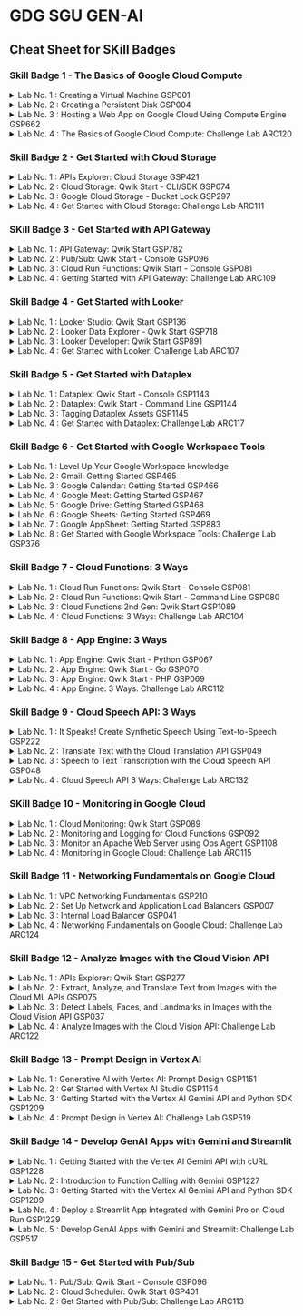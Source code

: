 # GDG SGU GEN-AI 

## Cheat Sheet for SKill Badges 

### Skill Badge 1 - The Basics of Google Cloud Compute

<details>
  <summary>Lab No. 1 : Creating a Virtual Machine  GSP001</summary>

  - **Step 1** : Start The lab 
  - **Step 2** : Open The Google Cloud Console into the incognative mode
  - **Step 3** : Login Using the username and Password given in the perticular lab
  - **Step 4** : Open the Google Cloud Console 
  - **Step 5** : Go to Lab instructions.
  - **Step 6** : Scroll down A little bit and u see the section called As shown in the image bellow

    <img src="./imges/001.png" alt="!ERROR"/> 

    ### Note : The Region and Zone might be different

  - **Step 7** : Copy And paste those 3 commands one by one in the google cloud console 
  - **Step 8** : Copy the Commands given below and paste it in the google cloud console 

  ```bash
    curl -LO raw.githubusercontent.com/QUICK-GCP-LAB/2-Minutes-Labs-Solutions/main/Creating%20a%20Virtual%20Machine/gsp001.sh
    sudo chmod +x gsp001.sh
    ./gsp001.sh
  ```

  - ### Lab is completed

  - ### Note : If You Having Any Trouble reffer this Video [Creating a Virtual Machine GSP001](https://www.youtube.com/watch?v=3wUSkRhedag) 

</details>

<details>
  <summary>Lab No. 2 : Creating a Persistent Disk GSP004</summary>

  - **Step 1** : Start The lab 
  - **Step 2** : Open The Google Cloud Console into the incognative mode
  - **Step 3** : Login Using the username and Password given in the perticular lab
  - **Step 4** : Open the Google Cloud Console 
  - **Step 5** : Go to Lab instructions.
  - **Step 6** : Scroll down A little bit and u see the section called As shown in the image bellow

    <img src="./imges/002.png" alt="!ERROR"/> 

    ### Note : The Region and Zone might be different

  - **Step 7** : Copy And paste those 3 commands one by one in the google cloud console 
  - **Step 8** : Copy the Commands given below and paste it in the google cloud console 

  ```bash
    curl -LO raw.githubusercontent.com/QUICK-GCP-LAB/2-Minutes-Labs-Solutions/main/Creating%20a%20Persistent%20Disk/gsp004.sh
    sudo chmod +x gsp004.sh
    ./gsp004.sh
  ```

  - ### Lab is completed

  - ### Note : If You Having Any Trouble reffer this Video [Creating a Persistent Disk GSP004](https://www.youtube.com/watch?v=oUnQLeuEDs8&t=16s)

</details>

<details>
  <summary>Lab No. 3 : Hosting a Web App on Google Cloud Using Compute Engine GSP662</summary>

  - **Step 1** : Start The lab 
  - **Step 2** : Open The Google Cloud Console into the incognative mode
  - **Step 3** : Login Using the username and Password given in the perticular lab
  - **Step 4** : Open the Google Cloud Console 
  - **Step 5** : Go to Lab instructions.
  - **Step 6** : Scroll down A little bit and u see the section called As shown in the image bellow

    <img src="./imges/003.png" alt="!ERROR"/> 

    ### Note : The Region and Zone might be different

  - **Step 7** : Copy And paste that commands in the google cloud console 
  - **Step 8** : Copy the Commands given below and paste it in the google cloud console 

  ```bash
    curl -LO raw.githubusercontent.com/QUICK-GCP-LAB/2-Minutes-Labs-Solutions/main/Hosting%20a%20Web%20App%20on%20Google%20Cloud%20Using%20Compute%20Engine/gsp662-1.sh
    sudo chmod +x gsp662-1.sh
    ./gsp662-1.sh
  ```
  - ### Check All Score Upto Task 6
  
  ```bash
    curl -LO raw.githubusercontent.com/QUICK-GCP-LAB/2-Minutes-Labs-Solutions/main/Hosting%20a%20Web%20App%20on%20Google%20Cloud%20Using%20Compute%20Engine/gsp662-2.sh
    sudo chmod +x gsp662-2.sh
    ./gsp662-2.sh
  ```

  - ### Lab is completed

  - ### Note : If You Having Any Trouble reffer this Video [Hosting a Web App on Google Cloud Using Compute Engine GSP662](https://www.youtube.com/watch?v=um0RpF0k070)

</details>
<details>
  <summary>Lab No. 4 : The Basics of Google Cloud Compute: Challenge Lab ARC120</summary>

  - **Step 1** : Start The lab 
  - **Step 2** : Open The Google Cloud Console into the incognative mode
  - **Step 3** : Login Using the username and Password given in the perticular lab
  - **Steo 4** : Go to Create a bucket from [Click Here](https://console.cloud.google.com/storage/create-bucket)
  - **Steo 5** : Go to Lab instructions.
  - **Steo 6** : Scroll down A little bit and u see the section called As shown in the image bellow
      <img src="./imges/004.png" alt="!ERROR"/> 
      ### Note : The `PROJECT_ID` migth be different and don't forget to copy `-bucket` also `PROJECT_ID-bucket`.
  - **Step 7** : Create the Bucket.
  - **Step 8** : Copy the Commands given below and paste it in the google cloud console 
  - ### Replace the `<YOUR_ZONE>` before pasting.
  ```bash
    export ZONE=<YOUR_ZONE>
  ```
  - **Steo 9** : For `<YOUR_ZONE>` Go to Lab instructions again.
  - **Steo 10** : Scroll down A little bit and u see the section called As shown in the image bellow
      <img src="./imges/005.png" alt="!ERROR"/> 
      ### Note : The `Zone` migth be different.

  - **Step 11** : Copy the Commands given below and paste it in the google cloud console 

  ```bash
    curl -LO raw.githubusercontent.com/QUICK-GCP-LAB/2-Minutes-Labs-Solutions/main/The%20Basics%20of%20Google%20Cloud%20Compute%20Challenge%20Lab/arc120.sh
    sudo chmod +x arc120.sh
    ./arc120.sh
  ```

  - ### Lab is completed

  - ### Note : If You Having Any Trouble reffer this Video [The Basics of Google Cloud Compute: Challenge Lab ARC120](https://www.youtube.com/watch?v=XAwPdcW5iZY) 

</details>

### Skill Badge 2 - Get Started with Cloud Storage 

<details>
  <summary>Lab No. 1 : APIs Explorer: Cloud Storage GSP421</summary>

  - **Step 1** : Start The lab 
  - We Need to Complete this Lab without the commands so follow this video [APIs Explorer: Cloud Storage GSP421](https://www.youtube.com/watch?v=M2kq4hF1PLo) 

</details>

<details>
  <summary>Lab No. 2 : Cloud Storage: Qwik Start - CLI/SDK GSP074</summary>

  - **Step 1** : Start The lab 
  - **Step 2** : Open The Google Cloud Console into the incognative mode
  - **Step 3** : Login Using the username and Password given in the perticular lab
  - **Step 4** : Open the Google Cloud Console 
  - **Step 5** : Go to Lab instructions.
  - **Step 6** : Scroll down A little bit and u see the section called As shown in the image bellow

    <img src="./imges/006.png" alt="!ERROR"/> 

    ### Note : The Region might be different

  - **Step 7** : Copy And paste that commands in the google cloud console 
  - **Step 8** : Copy the Commands given below and paste it in the google cloud console 

  ```bash
    curl -LO raw.githubusercontent.com/quiccklabs/Labs_solutions/master/Cloud%20Storage%20Qwik%20Start%20%20CLISDK/quicklabgsp074.sh
    sudo chmod +x quicklabgsp074.sh
    ./quicklabgsp074.sh
  ```

  - ### Lab is completed

  - ### Note : If You Having Any Trouble reffer this Video [Cloud Storage: Qwik Start - CLI/SDK GSP074](https://www.youtube.com/watch?v=MMWekrX-46M)

</details>

<details>
  <summary>Lab No. 3 : Google Cloud Storage - Bucket Lock GSP297</summary>

  - **Step 1** : Start The lab 
  - **Step 2** : Open The Google Cloud Console into the incognative mode
  - **Step 3** : Login Using the username and Password given in the perticular lab
  - **Step 4** : Open the Google Cloud Console 
  - **Step 5** : Go to Lab instructions.
  - **Step 6** : Scroll down A little bit and u see the section called As shown in the image bellow

    <img src="./imges/007.png" alt="!ERROR"/> 

    ### Note : The Region might be different

  - **Step 7** : Copy And paste that commands in the google cloud console 
  - **Step 8** : Copy the Commands given below and paste it in the google cloud console 

  ```bash
    curl -LO raw.githubusercontent.com/QUICK-GCP-LAB/2-Minutes-Labs-Solutions/main/Google%20Cloud%20Storage%20-%20Bucket%20Lock/gsp297.sh
    sudo chmod +x gsp297.sh
    ./gsp297.sh
  ```

  - ### Lab is completed

  - ### Note : If You Having Any Trouble reffer this Video [Google Cloud Storage - Bucket Lock GSP297](https://www.youtube.com/watch?v=ROLigBsAx3A)

</details>
<details>
  <summary>Lab No. 4 : Get Started with Cloud Storage: Challenge Lab ARC111</summary>

  - **Step 1** : Start The lab 
  - Follow this video [APIs Explorer: Cloud Storage GSP421](https://www.youtube.com/watch?v=M2kq4hF1PLo) 

</details>

### SKill Badge 3 - Get Started with API Gateway 

<details>
  <summary>Lab No. 1 : API Gateway: Qwik Start GSP782</summary>

  - **Step 1** : Start The lab 
  - **Step 2** : Open The Google Cloud Console into the incognative mode
  - **Step 3** : Login Using the username and Password given in the perticular lab
  - **Step 4** : Go to lab Insturctions.
  - **Steo 5** : Copy the Commands given below and paste it in the google cloud console 
  - **Steo 6** : Scroll down A little bit and u see the section called As shown in the image bellow
      <img src="./imges/008.png" alt="!ERROR"/> 
      ### Note : The `Region` migth be different.

  - **Step 7** : Copy the Commands given below and paste it in the google cloud console 

  ```bash
    curl -LO raw.githubusercontent.com/QUICK-GCP-LAB/2-Minutes-Labs-Solutions/main/API%20Gateway%20Qwik%20Start/gsp872.sh
    sudo chmod +x gsp872.sh
    ./gsp872.sh
  ```

  - ### Lab is completed

  - ### Note : If You Having Any Trouble reffer this Video [API Gateway: Qwik Start GSP782](https://www.youtube.com/watch?v=5Ae2ftnjJfM) 

</details>
<details>
  <summary>Lab No. 2 : Pub/Sub: Qwik Start - Console GSP096</summary>

  - **Step 1** : Start The lab 
  - **Step 2** : Open The Google Cloud Console into the incognative mode
  - **Step 3** : Login Using the username and Password given in the perticular lab
  - **Step 4** : Open the Google Cloud Console 
  - **Step 8** : Copy the Commands given below and paste it in the google cloud console 

  ```bash
    gcloud pubsub topics create myTopic
    gcloud  pubsub subscriptions create --topic myTopic MySub
  ```

  - ### Lab is completed

  - ### Note : If You Having Any Trouble reffer this Video [Pub/Sub: Qwik Start - Console GSP096](https://www.youtube.com/watch?v=cAoJDu1BcJA)

</details>
<details>
  <summary>Lab No. 3 : Cloud Run Functions: Qwik Start - Console GSP081</summary>

  - **Step 1** : Start The lab 
  - **Step 2** : Open The Google Cloud Console into the incognative mode
  - **Step 3** : Login Using the username and Password given in the perticular lab
  - **Step 4** : Copy the Commands given below and paste it in the google cloud console 
  - ### Replace the `<YOUR_REGION>` before pasting.
  ```bash
    export REGION=<YOUR_REGION>
  ```
  - **Steo 5** : For `<YOUR_REGION>` Go to Lab instructions again.
  - **Steo 6** : Scroll down A little bit and u see the section called As shown in the image bellow
      <img src="./imges/009.png" alt="!ERROR"/> 
      ### Note : The `Region` migth be different.

  - **Step 7** : Copy the Commands given below and paste it in the google cloud console 

  ```bash
    curl -LO raw.githubusercontent.com/QUICK-GCP-LAB/2-Minutes-Labs-Solutions/main/Cloud%20Functions%20Qwik%20Start%20-%20Console/gsp081.sh
    sudo chmod +x gsp081.sh
    ./gsp081.sh
  ```

  - ### Lab is completed

  - ### Note : If You Having Any Trouble reffer this Video [Cloud Run Functions: Qwik Start - Console GSP081](https://www.youtube.com/watch?v=-8vxVRA2ruk) 

</details>
<details>
  <summary>Lab No. 4 : Getting Started with API Gateway: Challenge Lab ARC109</summary>

  - **Step 1** : Start The lab 
  - **Step 2** : Open The Google Cloud Console into the incognative mode
  - **Step 3** : Login Using the username and Password given in the perticular lab
  - **Step 4** : Copy the Commands given below and paste it in the google cloud console 
  - ### Replace the `<YOUR_REGION>` before pasting.
  ```bash
    export REGION=<YOUR_REGION>
  ```
  - **Steo 5** : For `<YOUR_REGION>` Go to Lab instructions again.
  - **Steo 6** : Scroll down A little bit and u see the section called As shown in the image bellow
      <img src="./imges/010.png" alt="!ERROR"/> 
      ### Note : The `Region` migth be different.

  - **Step 7** : Copy the Commands given below and paste it in the google cloud console 

  ```bash
    curl -LO raw.githubusercontent.com/QUICK-GCP-LAB/2-Minutes-Labs-Solutions/main/Getting%20Started%20with%20API%20Gateway%20Challenge%20Lab/arc109.sh
    sudo chmod +x arc109.sh
    ./arc109.sh
  ```

  - ### Lab is completed

  - ### Note : If You Having Any Trouble reffer this Video [Getting Started with API Gateway: Challenge Lab ARC109](https://www.youtube.com/watch?v=iWRh0xCKwRQ) 

</details>

### Skill Badge 4 - Get Started with Looker 

<details>
  <summary>Lab No. 1 : Looker Studio: Qwik Start GSP136</summary>

  - **Step 1** : Start The lab 
  - We Need to Complete this Lab without the commands so follow this video [Looker Studio: Qwik Start GSP136](https://www.youtube.com/watch?v=NYra6SWFrwQ) 

</details>
<details>
  <summary>Lab No. 2 : Looker Data Explorer - Qwik Start GSP718</summary>

  - **Step 1** : Start The lab 
  - We Need to Complete this Lab without the commands so follow this video [Looker Data Explorer - Qwik Start GSP718](https://www.youtube.com/watch?v=uZaNj0Mpz4s) 

</details>
<details>
  <summary>Lab No. 3 : Looker Developer: Qwik Start GSP891</summary>

  - **Step 1** : Start The lab 
  - We Need to Complete this Lab without the commands so follow this video [Looker Developer: Qwik Start GSP891](https://www.youtube.com/watch?v=wNgUf8-XfLM) 

</details>
<details>
  <summary>Lab No. 4 : Get Started with Looker: Challenge Lab ARC107</summary>

  - **Step 1** : Start The lab 
  - We Need to Complete this Lab without the commands so follow this video [Get Started with Looker: Challenge Lab ARC107](https://www.youtube.com/watch?v=qdFwc3OY3nA) 

</details>

### Skill Badge 5 - Get Started with Dataplex 

<details>
  <summary>Lab No. 1 : Dataplex: Qwik Start - Console GSP1143</summary>

  - **Step 1** : Start The lab 
  - **Step 2** : Open The Google Cloud Console into the incognative mode
  - **Step 3** : Login Using the username and Password given in the perticular lab
  - **Step 4** : Copy the Commands given below and paste it in the google cloud console 
  - ### Replace the `<YOUR_REGION>` before pasting.
  ```bash
    export REGION=<YOUR_REGION>
  ```
  - **Steo 5** : For `<YOUR_REGION>` Go to Lab instructions again.
  - **Steo 6** : Scroll down A little bit and u see the section called As shown in the image bellow
      <img src="./imges/011.png" alt="!ERROR"/> 
      ### Note : The `Region` migth be different.

  - **Step 7** : Copy the Commands given below and paste it in the google cloud console 

  ```bash
    curl -LO raw.githubusercontent.com/QUICK-GCP-LAB/2-Minutes-Labs-Solutions/main/Dataplex%20Qwik%20Start%20-%20Console/gsp1143.sh
    sudo chmod +x gsp1143.sh
    ./gsp1143.sh
  ```

  - ### Lab is completed

  - ### Note : If You Having Any Trouble reffer this Video [Dataplex: Qwik Start - Console GSP1143](https://www.youtube.com/watch?v=yDQfs8fNBgM) 

</details>
<details>
  <summary>Lab No. 2 : Dataplex: Qwik Start - Command Line GSP1144</summary>

  - **Step 1** : Start The lab 
  - **Step 2** : Open The Google Cloud Console into the incognative mode
  - **Step 3** : Login Using the username and Password given in the perticular lab
  - **Step 4** : Copy the Commands given below and paste it in the google cloud console 
  - ### Replace the `<YOUR_REGION>` before pasting.
  ```bash
    export REGION=<YOUR_REGION>
  ```
  - **Steo 5** : For `<YOUR_REGION>` Go to Lab instructions again.
  - **Steo 6** : Scroll down A little bit and u see the section called As shown in the image bellow
      <img src="./imges/012.png" alt="!ERROR"/> 
      ### Note : The `Region` migth be different.

  - **Step 7** : Copy the Commands given below and paste it in the google cloud console 

  ```bash
    curl -LO raw.githubusercontent.com/QUICK-GCP-LAB/2-Minutes-Labs-Solutions/main/Dataplex%20Qwik%20Start%20-%20Command%20Line/gsp1144.sh
    sudo chmod +x gsp1144.sh
    ./gsp1144.sh
  ```

  - ### Lab is completed

  - ### Note : If You Having Any Trouble reffer this Video [Dataplex: Qwik Start - Command Line GSP1144](https://www.youtube.com/watch?v=GVKNYbTUDIU) 

</details>
<details>
  <summary>Lab No. 3 : Tagging Dataplex Assets GSP1145</summary>

  - **Step 1** : Start The lab 
  - **Step 2** : Open The Google Cloud Console into the incognative mode
  - **Step 3** : Login Using the username and Password given in the perticular lab
  - **Step 4** : Copy the Commands given below and paste it in the google cloud console 
  - ### Replace the `<YOUR_REGION>` before pasting.
  ```bash
    export REGION=<YOUR_REGION>
  ```
  - **Steo 5** : For `<YOUR_REGION>` Go to Lab instructions again.
  - **Steo 6** : Scroll down A little bit and u see the section called As shown in the image bellow
      <img src="./imges/013.png" alt="!ERROR"/> 
      ### Note : The `Region` migth be different.

  - **Step 7** : Copy the Commands given below and paste it in the google cloud console 

  ```bash
    curl -LO raw.githubusercontent.com/QUICK-GCP-LAB/2-Minutes-Labs-Solutions/main/Tagging%20Dataplex%20Assets/gsp1145.sh
    sudo chmod +x gsp1145.sh
    ./gsp1145.sh
  ```

  - ### Lab is completed

  - ### Note : If You Having Any Trouble reffer this Video [Tagging Dataplex Assets GSP1145](https://www.youtube.com/watch?v=s-3nNkkocdo) 

</details>
<details>
  <summary>Lab No. 4 :  Get Started with Dataplex: Challenge Lab ARC117</summary>

  - **Step 1** : Start The lab 
  - **Step 2** : Open The Google Cloud Console into the incognative mode
  - **Step 3** : Login Using the username and Password given in the perticular lab
  - **Step 4** : Copy the Commands given below and paste it in the google cloud console 
  - ### Replace the `<YOUR_REGION>` before pasting.
  ```bash
    export REGION=<YOUR_REGION>
  ```
  - **Steo 5** : For `<YOUR_REGION>` Go to Lab instructions again.
  - **Steo 6** : Scroll down A little bit and u see the section called As shown in the image bellow
      <img src="./imges/013.png" alt="!ERROR"/> 
      ### Note : The `Region` migth be different.

  - **Step 7** : Copy the Commands given below and paste it in the google cloud console 

  ```bash
    curl -LO raw.githubusercontent.com/QUICK-GCP-LAB/2-Minutes-Labs-Solutions/main/Get%20Started%20with%20Dataplex%20Challenge%20Lab/arc117.sh
    sudo chmod +x arc117.sh
    ./arc117.sh
  ```

  - ### Lab is completed

  - ### Note : If You Having Any Trouble reffer this Video [Get Started with Dataplex: Challenge Lab ARC117](https://www.youtube.com/watch?v=NzRcltfHzu0) 

</details>

### Skill Badge 6 - Get Started with Google Workspace Tools 

<details>
  <summary>Lab No. 1 : Level Up Your Google Workspace knowledge</summary>

  - **Step 1** : Only See The Youtube Video Shown in the 

</details>
<details>
  <summary>Lab No. 2 : Gmail: Getting Started GSP465</summary>

  - **Step 1** : Start The lab 
  - We Need to Complete this Lab without the commands so follow this video [Gmail: Getting Started GSP465](https://www.youtube.com/watch?v=saL_ibySVx4) 

</details>
<details>
  <summary>Lab No. 3 : Google Calendar: Getting Started GSP466</summary>

  - **Step 1** : Start The lab 
  - We Need to Complete this Lab without the commands so follow this video [Google Calendar: Getting Started GSP466](https://www.youtube.com/watch?v=SbkqZsuJXfE) 

</details> 
<details>
  <summary>Lab No. 4 : Google Meet: Getting Started GSP467</summary>

  - **Step 1** : Start The lab 
  - We Need to Complete this Lab without the commands so follow this video [Google Meet: Getting Started GSP467](https://www.youtube.com/watch?v=NT4f67Qxkb4) 

</details>
<details>
  <summary>Lab No. 5 : Google Drive: Getting Started GSP468</summary>

  - **Step 1** : Start The lab 
  - We Need to Complete this Lab without the commands so follow this video [Google Drive: Getting Started GSP468](https://www.youtube.com/watch?v=rDmB4_RrOXs) 

</details>
<details>
  <summary>Lab No. 6 : Google Sheets: Getting Started GSP469</summary>

  - **Step 1** : Start The lab 
  - We Need to Complete this Lab without the commands so follow this video [Google Sheets: Getting Started GSP469](https://www.youtube.com/watch?v=lEvXXHKHgiw) 

</details>
<details>
  <summary>Lab No. 7 : Google AppSheet: Getting Started GSP883</summary>

  - **Step 1** : Start The lab 
  - We Need to Complete this Lab without the commands so follow this video [Google AppSheet: Getting Started GSP883](https://www.youtube.com/watch?v=GHrGaNce6WE&t=2s) 

</details>
<details>
  <summary>Lab No. 8 : Get Started with Google Workspace Tools: Challenge Lab GSP376</summary>

  - **Step 1** : Start The lab 
  - We Need to Complete this Lab without the commands so follow this video [Google Sheets: Getting Started GSP469](https://www.youtube.com/watch?v=MXNF4k07aBg) 

</details>

### Skill Badge 7 - Cloud Functions: 3 Ways

<details>
  <summary>Lab No. 1 : Cloud Run Functions: Qwik Start - Console GSP081</summary>

  - **Step 1** : Start The lab 
  - **Step 2** : Open The Google Cloud Console into the incognative mode
  - **Step 3** : Login Using the username and Password given in the perticular lab
  - **Step 4** : Copy the Commands given below and paste it in the google cloud console 
  - ### Replace the `<YOUR_REGION>` before pasting.
  ```bash
    export REGION=<YOUR_REGION>
  ```
  - **Steo 5** : For `<YOUR_REGION>` Go to Lab instructions again.
  - **Steo 6** : Scroll down A little bit and u see the section called As shown in the image bellow
      <img src="./imges/014.png" alt="!ERROR"/> 
      ### Note : The `Region` migth be different.

  - **Step 7** : Copy the Commands given below and paste it in the google cloud console 

  ```bash
    curl -LO raw.githubusercontent.com/quiccklabs/Labs_solutions/master/Cloud%20Functions%20Qwik%20Start%20%20Console/quicklabsgsp081.sh
    sudo chmod +x quicklabsgsp081.sh
    ./quicklabsgsp081.sh    
  ```

  - ### Lab is completed

  - ### Note : If You Having Any Trouble reffer this Video [Cloud Run Functions: Qwik Start - Console GSP081](https://www.youtube.com/watch?v=URAbi1yqwNE) 

</details>
<details>
  <summary>Lab No. 2 : Cloud Run Functions: Qwik Start - Command Line GSP080</summary>

  - **Step 1** : Start The lab 
  - **Step 2** : Open The Google Cloud Console into the incognative mode
  - **Step 3** : Login Using the username and Password given in the perticular lab
  - **Step 4** : Copy the Commands given below and paste it in the google cloud console 
  - ### Replace the `<YOUR_REGION>` before pasting.
  ```bash
    export REGION=<YOUR_REGION>
  ```
  - **Steo 5** : For `<YOUR_REGION>` Go to Lab instructions again.
  - **Steo 6** : Scroll down A little bit and u see the section called As shown in the image bellow
      <img src="./imges/015.png" alt="!ERROR"/> 
      ### Note : The `Region` migth be different.

  - **Step 7** : Copy the Commands given below and paste it in the google cloud console 

  ```bash
    curl -LO raw.githubusercontent.com/quiccklabs/Labs_solutions/master/Cloud%20Functions%20Qwik%20Start%20Command%20Line/quicklabgsp080.sh
    sudo chmod +x quicklabgsp080.sh
    ./quicklabgsp080.sh  
  ```

  - ### Lab is completed

  - ### Note : If You Having Any Trouble reffer this Video [Cloud Run Functions: Qwik Start - Console GSP081](https://www.youtube.com/watch?v=URAbi1yqwNE) 

</details>
<details>
  <summary>Lab No. 3 : Cloud Functions 2nd Gen: Qwik Start GSP1089</summary>

  - **Step 1** : Start The lab 
  - **Step 2** : Open The Google Cloud Console into the incognative mode
  - **Step 3** : Login Using the username and Password given in the perticular lab
  - **Step 4** : Copy the Commands given below and paste it in the google cloud console 

  ```bash
    curl -LO raw.githubusercontent.com/QUICK-GCP-LAB/2-Minutes-Labs-Solutions/main/Cloud%20Functions%202nd%20Gen%20Qwik%20Start/gsp1089-1.sh
    sudo chmod +x gsp1089-1.sh
    ./gsp1089-1.sh
  ```
  - ### Check All Score Upto Task 6
  
  - **Step 5** : Copy the Commands given below and paste it in the google cloud console 

  ```bash
    curl -LO raw.githubusercontent.com/QUICK-GCP-LAB/2-Minutes-Labs-Solutions/main/Cloud%20Functions%202nd%20Gen%20Qwik%20Start/gsp1089-2.sh    
    sudo chmod +x gsp1089-2.sh
    ./gsp1089-2.sh
  ```

  - ### Lab is completed

  - ### Note : If You Having Any Trouble reffer this Video [Cloud Functions 2nd Gen: Qwik Start GSP1089](https://www.youtube.com/watch?v=mTFfyHjp5rw) 

</details>
<details>
  <summary>Lab No. 4 : Cloud Functions: 3 Ways: Challenge Lab ARC104</summary>

  - **Step 1** : Start The lab 
  - **Step 2** : Open The Google Cloud Console into the incognative mode
  - **Step 3** : Login Using the username and Password given in the perticular lab
  - **Step 4** : Copy the Commands given below and paste it in the google cloud console 
  - ### Replace the `<YOUR_REGION>` before pasting.
  ```bash
    export HTTP_FUNCTION=<YOUR_HTTP_FUNCTION>
    export FUNCTION_NAME=<YOUR_FUNCTION_NAME>
    export REGION=<YOUR_REGION>
  ```
  - **Steo 5** : For `<YOUR_HTTP_FUNCTION>,<YOUR_FUNCTION_NAME>,<YOUR_REGION>` Go to Lab instructions again.
  - **Steo 6** : Scroll down A little bit and u see the section called As shown in the image bellow
      <img src="./imges/016.png" alt="!ERROR"/> 
      ### Note : The `Http Function, function, Region` migth be different.

  - **Step 7** : Copy the Commands given below and paste it in the google cloud console 

  ```bash
    curl -LO raw.githubusercontent.com/QUICK-GCP-LAB/2-Minutes-Labs-Solutions/main/Cloud%20Functions%203%20Ways%20Challenge%20Lab/arc104.sh
    sudo chmod +x arc104.sh
    ./arc104.sh
  ```

  - ### Lab is completed

  - ### Note : If You Having Any Trouble reffer this Video [Cloud Functions: 3 Ways: Challenge Lab ARC104](https://www.youtube.com/watch?v=fPVslkWDTGg) 

</details>

### Skill Badge 8 - App Engine: 3 Ways 

<details>
  <summary>Lab No. 1 : App Engine: Qwik Start - Python GSP067</summary>

  - **Step 1** : Start The lab 
  - **Step 2** : Open The Google Cloud Console into the incognative mode
  - **Step 3** : Login Using the username and Password given in the perticular lab
  - **Step 4** : Copy the Commands given below and paste it in the google cloud console 
  - ### Replace the `<YOUR_REGION>` before pasting.
  ```bash
    export REGION=<YOUR_REGION>
  ```
  - **Steo 5** : For `<YOUR_REGION>` Go to Lab instructions again.
  - **Steo 6** : Scroll down A little bit and u see the section called As shown in the image bellow
      <img src="./imges/017.png" alt="!ERROR"/> 
      ### Note : The `Region` migth be different.

  - **Step 7** : Copy the Commands given below and paste it in the google cloud console 

  ```bash
    curl -LO raw.githubusercontent.com/QUICK-GCP-LAB/2-Minutes-Labs-Solutions/main/App%20Engine%20Qwik%20Start%20-%20Python/gsp067.sh
    sudo chmod +x gsp067.sh
    ./gsp067.sh
  ```

  - ### Lab is completed

  - ### Note : If You Having Any Trouble reffer this Video [App Engine: Qwik Start - Python GSP067](https://www.youtube.com/watch?v=Lq7ZW37tUIM) 

</details>
<details>
  <summary>Lab No. 2 : App Engine: Qwik Start - Go GSP070</summary>

  - **Step 1** : Start The lab 
  - **Step 2** : Open The Google Cloud Console into the incognative mode
  - **Step 3** : Login Using the username and Password given in the perticular lab
  - **Step 4** : Copy the Commands given below and paste it in the google cloud console 
  - ### Replace the `<YOUR_REGION>` before pasting.
  ```bash
    export REGION=<YOUR_REGION>
  ```
  - **Steo 5** : For `<YOUR_REGION>` Go to Lab instructions again.
  - **Steo 6** : Scroll down A little bit and u see the section called As shown in the image bellow
      <img src="./imges/017.png" alt="!ERROR"/> 
      ### Note : The `Region` migth be different.

  - **Step 7** : Copy the Commands given below and paste it in the google cloud console 

  ```bash
    curl -LO raw.githubusercontent.com/QUICK-GCP-LAB/2-Minutes-Labs-Solutions/main/App%20Engine%20Qwik%20Start%20-%20Go/gsp070.sh
    sudo chmod +x gsp070.sh
    ./gsp070.sh
  ```

  - ### Lab is completed

  - ### Note : If You Having Any Trouble reffer this Video [App Engine: Qwik Start - Go GSP070](https://www.youtube.com/watch?v=3cVxYis4Hj8) 

</details>
<details>
  <summary>Lab No. 3 : App Engine: Qwik Start - PHP GSP069</summary>

  - **Step 1** : Start The lab 
  - **Step 2** : Open The Google Cloud Console into the incognative mode
  - **Step 3** : Login Using the username and Password given in the perticular lab
  - **Step 4** : Copy the Commands given below and paste it in the google cloud console 
  - ### Replace the `<YOUR_REGION>` before pasting.
  ```bash
    export REGION=<YOUR_REGION>
  ```
  - **Steo 5** : For `<YOUR_REGION>` Go to Lab instructions again.
  - **Steo 6** : Scroll down A little bit and u see the section called As shown in the image bellow
      <img src="./imges/017.png" alt="!ERROR"/> 
      ### Note : The `Region` migth be different.

  - **Step 7** : Copy the Commands given below and paste it in the google cloud console 

  ```bash
    curl -LO raw.githubusercontent.com/quiccklabs/Labs_solutions/master/App%20Engine%20Qwik%20Start%20PHP/quicklabgsp069.sh
    sudo chmod +x quicklabgsp069.sh
    ./quicklabgsp069.sh
  ```

  - ### Lab is completed

  - ### Note : If You Having Any Trouble reffer this Video [App Engine: Qwik Start - PHP GSP069](https://www.youtube.com/watch?v=sxlXdG7sLy4) 

</details>
<details>
  <summary>Lab No. 4 : App Engine: 3 Ways: Challenge Lab ARC112</summary>

  - **Step 1** : Start The lab 
  - **Step 2** : Open The Google Cloud Console into the incognative mode
  - **Step 3** : Login Using the username and Password given in the perticular lab
  - **Step 4** : Copy the Commands given below and paste it in the google cloud console 
  - ### Replace the `<YOUR_MESSAGE>` before pasting.
  ```bash
    export MESSAGE=<YOUR_MESSAGE>
  ```
  - **Steo 5** : For `<YOUR_MESSAGE>` Go to Lab instructions again.
  - **Steo 6** : Scroll down A little bit and u see the section called As shown in the image bellow
      <img src="./imges/018.png" alt="!ERROR"/> 
      ### Note : The `MESSAGE` migth be different.

  - **Step 7** : Copy the Commands given below and paste it in the google cloud console 

  ```bash
    curl -LO raw.githubusercontent.com/QUICK-GCP-LAB/2-Minutes-Labs-Solutions/main/App%20Engine%203%20Ways%20Challenge%20Lab/arc112.sh
    sudo chmod +x arc112.sh 
    ./arc112.sh
  ```

  - ### Lab is completed

  - ### Note : If You Having Any Trouble reffer this Video [App Engine: 3 Ways: Challenge Lab ARC112](https://www.youtube.com/watch?v=sX1-LFEsizo) 

</details>

### Skill Badge 9 - Cloud Speech API: 3 Ways 

<details>
  <summary>Lab No. 1 : It Speaks! Create Synthetic Speech Using Text-to-Speech GSP222</summary>

  - **Step 1** : Start The lab 
  - **Step 2** : Open The Google Cloud Console into the incognative mode
  - **Step 3** : Login Using the username and Password given in the perticular lab
  - **Step 4** : Copy the Commands given below and paste it in the google cloud console 

  ```bash
    curl -LO raw.githubusercontent.com/quiccklabs/Labs_solutions/master/Create%20Synthetic%20Speech%20Using%20quicklab/quicklabgsp222.sh
    sudo chmod +x quicklabgsp222.sh
    ./quicklabgsp222.sh
  ```

  - ### Lab is completed

  - ### Note : If You Having Any Trouble reffer this Video [It Speaks! Create Synthetic Speech Using Text-to-Speech GSP222](https://www.youtube.com/watch?v=ZrC1bktIC9I) 

</details>
<details>
  <summary>Lab No. 2 : Translate Text with the Cloud Translation API GSP049</summary>

  - **Step 1** : Start The lab 
  - We Need to Complete this Lab without the commands so follow this video [Translate Text with the Cloud Translation API GSP049](https://www.youtube.com/watch?v=QIyAKsou5CM) 

</details>
<details>
  <summary>Lab No. 3 : Speech to Text Transcription with the Cloud Speech API GSP048</summary>

  - **Step 1** : Start The lab 
  - **Step 2** : Open The Google Cloud Console into the incognative mode
  - **Step 3** : Login Using the username and Password given in the perticular lab
  - **Step 4** : Copy the Commands given below and paste it in the google cloud console 

  ```bash
    curl -LO raw.githubusercontent.com/QUICK-GCP-LAB/2-Minutes-Labs-Solutions/main/Speech%20to%20Text%20Transcription%20with%20the%20Cloud%20Speech%20API/gsp048-1.sh   
    sudo chmod +x gsp048-1.sh
    ./gsp048-1.sh
  ```
  - ###  Now Check The Score Upto Task 3 then Process Next.
  
  - **Step 5** : Copy the Commands given below and paste it in the google cloud console 

  ```bash
    curl -LO raw.githubusercontent.com/QUICK-GCP-LAB/2-Minutes-Labs-Solutions/main/Speech%20to%20Text%20Transcription%20with%20the%20Cloud%20Speech%20API/gsp048-2.sh
    sudo chmod +x gsp048-2.sh
    ./gsp048-2.sh
  ```

  - ### Lab is completed

  - ### Note : If You Having Any Trouble reffer this Video [Speech to Text Transcription with the Cloud Speech API GSP048](https://www.youtube.com/watch?v=Hs4Gpdcb5WI) 

</details>
<details>
  <summary>Lab No. 4 : Cloud Speech API 3 Ways: Challenge Lab ARC132</summary>

  - **Step 1** : Start The lab 
  - Follow this video [Cloud Speech API 3 Ways: Challenge Lab ARC132](https://www.youtube.com/watch?v=eQIWNzs-0NA) 

</details>

### SKill Badge 10 - Monitoring in Google Cloud
<details>
  <summary>Lab No. 1 : Cloud Monitoring: Qwik Start GSP089</summary>

  - **Step 1** : Start The lab 
  - **Step 2** : Open The Google Cloud Console into the incognative mode
  - **Step 3** : Login Using the username and Password given in the perticular lab
  - **Step 4** : Copy the Commands given below and paste it in the google cloud console 
  - ### Replace the `<YOUR_ZONE>` before pasting.
  ```bash
    export ZONE=<YOUR_ZONE>
  ```
  - **Steo 5** : For `<YOUR_ZONE>` Go to Lab instructions again.
  - **Steo 6** : Scroll down A little bit and u see the section called As shown in the image bellow
      <img src="./imges/019.png" alt="!ERROR"/> 
      ### Note : The `ZONE` migth be different.

  - **Step 7** : Copy the Commands given below and paste it in the google cloud console 

  ```bash
    curl -LO raw.githubusercontent.com/quiccklabs/Labs_solutions/master/Cloud%20Monitoring%20Qwik%20Start/quicklabgsp089.sh
    sudo chmod +x quicklabgsp089.sh
    ./quicklabgsp089.sh
  ```

  - ### Lab is completed

  - ### Note : If You Having Any Trouble reffer this Video [Cloud Monitoring: Qwik Start GSP089](https://www.youtube.com/watch?v=zdAb31ShwLU) 

</details>
<details>
  <summary>Lab No. 2 : Monitoring and Logging for Cloud Functions GSP092</summary>

  - **Step 1** : Start The lab 
  - **Step 2** : Open The Google Cloud Console into the incognative mode
  - **Step 3** : Login Using the username and Password given in the perticular lab
  - **Step 4** : Copy the Commands given below and paste it in the google cloud console 
  - ### Replace the `<YOUR_REGION>` before pasting.
  ```bash
    export REGION=<YOUR_REGION>
  ```
  - **Steo 5** : For `<YOUR_REGION>` Go to Lab instructions again.
  - **Steo 6** : Scroll down A little bit and u see the section called As shown in the image bellow
      <img src="./imges/019.png" alt="!ERROR"/> 
      ### Note : The `REGION` migth be different.

  - **Step 7** : Copy the Commands given below and paste it in the google cloud console 

  ```bash
    curl -LO raw.githubusercontent.com/QUICK-GCP-LAB/2-Minutes-Labs-Solutions/main/Monitoring%20and%20Logging%20for%20Cloud%20Functions/gsp092.sh
    sudo chmod +x gsp092.sh
    ./gsp092.sh
  ```

  - ### Lab is completed

  - ### Note : If You Having Any Trouble reffer this Video [Monitoring and Logging for Cloud Functions GSP092](https://www.youtube.com/watch?v=o9lvQ3_JI-E) 

</details>
<details>
  <summary>Lab No. 3 : Monitor an Apache Web Server using Ops Agent GSP1108</summary>

  - **Step 1** : Start The lab 
  - **Step 2** : Open The Google Cloud Console into the incognative mode
  - **Step 3** : Login Using the username and Password given in the perticular lab
  - **Step 4** : Copy the Commands given below and paste it in the google cloud console 

  ```bash
    curl -LO raw.githubusercontent.com/QUICK-GCP-LAB/2-Minutes-Labs-Solutions/refs/heads/main/Monitor%20an%20Apache%20Web%20Server%20using%20Ops%20Agent/gsp1108.sh
    sudo chmod +x gsp1108.sh
    ./gsp1108.sh
  ```

  - ### Lab is completed

  - ### Note : If You Having Any Trouble reffer this Video [Monitor an Apache Web Server using Ops Agent GSP1108](https://www.youtube.com/watch?v=9CJtp89CqRc) 

</details>
<details>
  <summary>Lab No. 4 : Monitoring in Google Cloud: Challenge Lab ARC115</summary>

  - **Step 1** : Start The lab 
  - Follow this video [Monitoring in Google Cloud: Challenge Lab ARC115](https://www.youtube.com/watch?v=cZJn_C_Ry4w) 

</details>

### Skill Badge 11 - Networking Fundamentals on Google Cloud 
<details>
  <summary>Lab No. 1 : VPC Networking Fundamentals GSP210</summary>

  - **Step 1** : Start The lab 
  - Follow this video [VPC Networking Fundamentals GSP210](https://www.youtube.com/watch?v=mFCTaOJ86zE) 

</details>
<details>
  <summary>Lab No. 2 : Set Up Network and Application Load Balancers GSP007</summary>

  - **Step 1** : Start The lab 
  - **Step 2** : Open The Google Cloud Console into the incognative mode
  - **Step 3** : Login Using the username and Password given in the perticular lab
  - **Step 4** : Copy the Commands given below and paste it in the google cloud console 
  - ### Replace the `<YOUR_ZONE>` before pasting.
  ```bash
    export ZONE=<YOUR_ZONE>
  ```
  - **Steo 5** : For `<YOUR_ZONE>` Go to Lab instructions again.
  - **Steo 6** : Scroll down A little bit and u see the section called As shown in the image bellow
      <img src="./imges/020.png" alt="!ERROR"/> 
      ### Note : The `ZONE` migth be different.

  - **Step 7** : Copy the Commands given below and paste it in the google cloud console 

  ```bash
    curl -LO raw.githubusercontent.com/QUICK-GCP-LAB/2-Minutes-Labs-Solutions/main/Set%20Up%20Network%20and%20HTTP%20Load%20Balancers/gsp007.sh
    sudo chmod +x gsp007.sh
    ./gsp007.sh
  ```

  - ### Lab is completed

  - ### Note : If You Having Any Trouble reffer this Video [Cloud Monitoring: Qwik Start GSP089](https://www.youtube.com/watch?v=zdAb31ShwLU) 

</details>
<details>
  <summary>Lab No. 3 : Internal Load Balancer GSP041</summary>

  - **Step 1** : Start The lab 
  - Follow this video [Internal Load Balancer GSP041](https://www.youtube.com/watch?v=refjyguVMYQ) 

</details>
<details>
  <summary>Lab No. 4 : Networking Fundamentals on Google Cloud: Challenge Lab ARC124</summary>

  - **Step 1** : Start The lab 
  - **Step 2** : Open The Google Cloud Console into the incognative mode
  - **Step 3** : Login Using the username and Password given in the perticular lab
  - **Step 4** : Copy the Commands given below and paste it in the google cloud console 
  - ### Replace the `<YOUR_ZONE>` before pasting.
  ```bash
    export ZONE=<YOUR_ZONE>
  ```
  - **Steo 5** : For `<YOUR_ZONE>` Go to Lab instructions again.
  - **Steo 6** : Scroll down A little bit and u see the section called As shown in the image bellow
      <img src="./imges/021.png" alt="!ERROR"/> 
      ### Note : The `ZONE` migth be different.

  - **Step 7** : Copy the Commands given below and paste it in the google cloud console 

  ```bash
    curl -LO raw.githubusercontent.com/QUICK-GCP-LAB/2-Minutes-Labs-Solutions/main/Networking%20Fundamentals%20on%20Google%20Cloud%20Challenge%20Lab/arc124.sh
    sudo chmod +x arc124.sh
    ./arc124.sh
  ```

  - ### Lab is completed

  - ### Note : If You Having Any Trouble reffer this Video [Cloud Monitoring: Qwik Start GSP089](https://www.youtube.com/watch?v=zdAb31ShwLU) 

</details>

### Skill Badge 12 - Analyze Images with the Cloud Vision API 

<details>
  <summary>Lab No. 1 : APIs Explorer: Qwik Start GSP277</summary>

  - **Step 1** : Start The lab 
  - **Step 2** : Open The Google Cloud Console into the incognative mode
  - **Step 3** : Login Using the username and Password given in the perticular lab
  - **Step 4** : Copy the Commands given below and paste it in the google cloud console 

  ```bash
    curl -LO raw.githubusercontent.com/quiccklabs/Labs_solutions/master/APIs%20Explorer%20Qwik%20Start/quicklabgsp277.sh    
    sudo chmod +x quicklabgsp277.sh
    ./quicklabgsp277.sh
  ```

  - ### Lab is completed

  - ### Note : If You Having Any Trouble reffer this Video [APIs Explorer: Qwik Start GSP277](https://www.youtube.com/watch?v=h9cyjXXE4b4) 

</details>
<details>
  <summary>Lab No. 2 : Extract, Analyze, and Translate Text from Images with the Cloud ML APIs GSP075</summary>

  - **Step 1** : Start The lab 
  - Follow this video [Extract, Analyze, and Translate Text from Images with the Cloud ML APIs GSP075](https://www.youtube.com/watch?v=5s4SWDj2jpA) 

</details>
<details>
  <summary>Lab No. 3 : Detect Labels, Faces, and Landmarks in Images with the Cloud Vision API GSP037</summary>

  - **Step 1** : Start The lab 
  - Follow this video [Detect Labels, Faces, and Landmarks in Images with the Cloud Vision API GSP037](https://www.youtube.com/watch?v=hmynvWhngh8) 

</details>
<details>
  <summary>Lab No. 4 : Analyze Images with the Cloud Vision API: Challenge Lab ARC122</summary>

  - **Step 1** : Start The lab 
  - Follow this video [DAnalyze Images with the Cloud Vision API: Challenge Lab ARC122](https://www.cloudskillsboost.google/course_templates/633/labs/461567) 

</details>

### Skill Badge 13 - Prompt Design in Vertex AI 
<details>
  <summary>Lab No. 1 : Generative AI with Vertex AI: Prompt Design GSP1151</summary>

  - **Step 1** : Start The lab 
  - Follow this video [Generative AI with Vertex AI: Prompt Design GSP1151](https://www.youtube.com/watch?v=h8wTc1lBQ7g) 

</details>
<details>
  <summary>Lab No. 2 : Get Started with Vertex AI Studio GSP1154</summary>

  - **Step 1** : Start The lab 
  - Follow this video [Get Started with Vertex AI Studio GSP1154](https://www.youtube.com/watch?v=KnORO2af2pA) 

</details>
<details>
  <summary>Lab No. 3 : Getting Started with the Vertex AI Gemini API and Python SDK GSP1209</summary>

  - **Step 1** : Start The lab 
  - Follow this video [Getting Started with the Vertex AI Gemini API and Python SDK GSP1209](https://www.youtube.com/watch?v=gtJ43Anb2HY) 

</details>
<details>
  <summary>Lab No. 4 : Prompt Design in Vertex AI: Challenge Lab GSP519</summary>

  - **Step 1** : Start The lab 
  - Follow this video [Prompt Design in Vertex AI: Challenge Lab GSP519](https://www.youtube.com/watch?v=p9ihOVulbM8&t=44s) 

</details>

### Skill Badge 14 - Develop GenAI Apps with Gemini and Streamlit 
<details>
  <summary>Lab No. 1 : Getting Started with the Vertex AI Gemini API with cURL GSP1228</summary>

  - **Step 1** : Start The lab 
  - Follow this video [Getting Started with the Vertex AI Gemini API with cURL GSP1228](https://www.youtube.com/watch?v=W3VCuiPQsxE) 

</details>
<details>
  <summary>Lab No. 2 : Introduction to Function Calling with Gemini GSP1227</summary>

  - **Step 1** : Start The lab 
  - Follow this video [Introduction to Function Calling with Gemini GSP1227](https://www.youtube.com/watch?v=rnLMPSlXt_w) 

</details>
<details>
  <summary>Lab No. 3 : Getting Started with the Vertex AI Gemini API and Python SDK GSP1209</summary>

  - **Step 1** : Start The lab 
  - Follow this video [Getting Started with the Vertex AI Gemini API and Python SDK GSP1209](https://www.youtube.com/watch?v=48jaDRlEOfA&t=5s) 

</details>
<details>
  <summary>Lab No. 4 : Deploy a Streamlit App Integrated with Gemini Pro on Cloud Run GSP1229</summary>

  - **Step 1** : Start The lab 
  - Follow this video [Deploy a Streamlit App Integrated with Gemini Pro on Cloud Run GSP1229](https://www.youtube.com/watch?v=CQatKP76848) 

</details>
<details>
  <summary>Lab No. 5 : Develop GenAI Apps with Gemini and Streamlit: Challenge Lab GSP517</summary>

  - **Step 1** : Start The lab 
  - Follow this video [Develop GenAI Apps with Gemini and Streamlit: Challenge Lab GSP517](https://www.youtube.com/watch?v=DwOxKDyh1RU) 

</details>

### Skill Badge 15 - Get Started with Pub/Sub 

<details>
  <summary>Lab No. 1 : Pub/Sub: Qwik Start - Console GSP096</summary>

  - **Step 1** : Start The lab 
  - **Step 2** : Open The Google Cloud Console into the incognative mode
  - **Step 3** : Login Using the username and Password given in the perticular lab
  - **Step 4** : Open the Google Cloud Console 
  - **Step 8** : Copy the Commands given below and paste it in the google cloud console 

  ```bash
    gcloud pubsub topics create myTopic
    gcloud  pubsub subscriptions create --topic myTopic MySub
  ```

  - ### Lab is completed

  - ### Note : If You Having Any Trouble reffer this Video [Pub/Sub: Qwik Start - Console GSP096](https://www.youtube.com/watch?v=cAoJDu1BcJA)

</details>
<details>
  <summary>Lab No. 2 : Cloud Scheduler: Qwik Start GSP401</summary>

  - **Step 1** : Start The lab 
  - **Step 2** : Open The Google Cloud Console into the incognative mode
  - **Step 3** : Login Using the username and Password given in the perticular lab
  - **Step 4** : Open the Google Cloud Console 
  - **Step 8** : Copy the Commands given below and paste it in the google cloud console 

  ```bash
    curl -LO raw.githubusercontent.com/QUICK-GCP-LAB/2-Minutes-Labs-Solutions/main/Cloud%20Scheduler%20Qwik%20Start/gsp401.sh
    sudo chmod +x gsp401.sh
    ./gsp401.sh
  ```

  - ### Lab is completed

  - ### Note : If You Having Any Trouble reffer this Video [Cloud Scheduler: Qwik Start GSP401](https://www.youtube.com/watch?v=cAoJDu1BcJA)

</details>

<details>
  <summary>Lab No. 2 : Get Started with Pub/Sub: Challenge Lab ARC113</summary>
  
  - For `form-1` [Solution](https://www.youtube.com/watch?v=3uCEM2GLHjA)
  - For `form-2` [Solution](https://www.youtube.com/watch?v=w-bnVtz2dWY)  
  - For `form-3` [Solution](https://www.youtube.com/watch?v=SZdTvD5Cfig&t=1s)

</details>